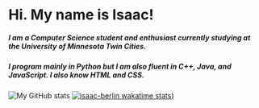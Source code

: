 # Hi. My name is Isaac! #

##### I am a Computer Science student and enthusiast currently studying at the University of Minnesota Twin Cities.
##### I program mainly in Python but I am also fluent in C++, Java, and JavaScript. I also know HTML and CSS.
![My GitHub stats](https://github-readme-stats.vercel.app/api?username=isaac-berlin&show_icons=true&theme=radical)
[![isaac-berlin wakatime stats](https://github-readme-stats.vercel.app/api/wakatime?username=IsaacBerlin&show_icons=true&theme=radical))](https://github.com/anuraghazra/github-readme-stats)
